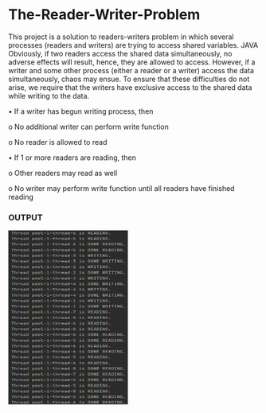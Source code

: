 # The-Reader-Writer-Problem
<p>This project is a solution to readers-writers problem in which several processes (readers and writers) are trying to access shared variables. JAVA
Obviously, if two readers access the shared data simultaneously, no adverse effects will result, hence, they are allowed to access. However, if a writer and some other process (either a reader or a writer) access the data simultaneously, chaos may ensue. To ensure that these difficulties do not arise, we require that the writers have exclusive access to the shared data while writing to the data.</p>
<p>• If a writer has begun writing process, then</p>
<p>o No additional writer can perform write function</p>
<p>o No reader is allowed to read</p>
<p>• If 1 or more readers are reading, then </p>
<p>o Other readers may read as well</p>
<p>o No writer may perform write function until all readers have finished reading</p>

<h3> OUTPUT </h3>
<img src= "output.png" width="240" height="350">
